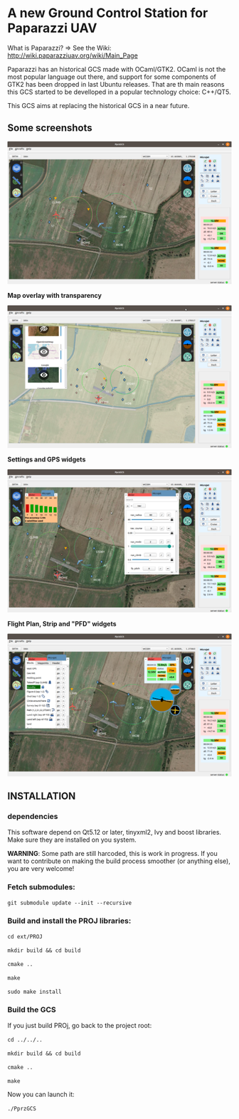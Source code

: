 
# A new Ground Control Station for Paparazzi UAV

What is Paparazzi? => See the Wiki: http://wiki.paparazziuav.org/wiki/Main_Page

Paparazzi has an historical GCS made with OCaml/GTK2. OCaml is not the most popular language out there, and support for some components of GTK2 has been dropped in last Ubuntu releases. That are th main reasons this GCS started to be develloped in a popular technology choice: C++/QT5.

This GCS aims at replacing the historical GCS in a near future.

## Some screenshots

![GCS clear](screenshots/GCS_clear.png)

**Map overlay with transparency**

![GCS map](screenshots/GCS_map.png)

**Settings and GPS widgets**

![GCS settings GPS](screenshots/GCS_settings_GPS.png)

**Flight Plan, Strip and "PFD" widgets**

![GCS FP strip PFD](screenshots/GCS_fp_strip_PFD.png)



## INSTALLATION


### dependencies
This software depend on Qt5.12 or later, tinyxml2, Ivy and boost libraries. Make sure they are installed on you system.

__WARNING__: Some path are still harcoded, this is work in progress. If you want to contribute on making the build process smoother (or anything else), you are very welcome!


### Fetch submodules:

 `git submodule update --init --recursive`
 
### Build and install the PROJ libraries:

`cd ext/PROJ`

`mkdir build && cd build`

`cmake ..`

`make`

`sudo make install`

### Build the GCS

If you just build PROj, go back to the project root:

`cd ../../..`

`mkdir build && cd build`

`cmake ..`

`make`

Now you can launch it:

`./PprzGCS`

